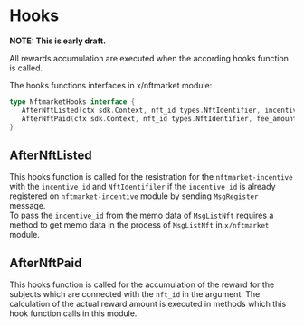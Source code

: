# Hooks

**NOTE: This is early draft.**

All rewards accumulation are executed when the according hooks function is called.   

The hooks functions interfaces in x/nftmarket module:

```go
type NftmarketHooks interface {
   AfterNftListed(ctx sdk.Context, nft_id types.NftIdentifier, incentive_id string)
   AfterNftPaid(ctx sdk.Context, nft_id types.NftIdentifier, fee_amount mathInt, fee_denom string)
}
```

## AfterNftListed

This hooks function is called for the resistration for the `nftmarket-incentive` with the `incentive_id` and `NftIdentifiler` if the `incentive_id` is already registered on `nftmarket-incentive` module by sending `MsgRegister` message.   
To pass the `incentive_id` from the memo data of `MsgListNft` requires a method to get memo data in the process of `MsgListNft` in `x/nftmarket` module.

## AfterNftPaid

This hooks function is called for the accumulation of the reward for the subjects which are connected with the `nft_id` in the argument.
The calculation of the actual reward amount is executed in methods which this hook function calls in this module.
